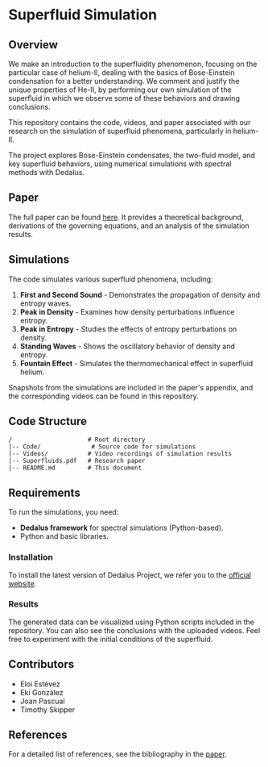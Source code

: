 # Superfluid Simulation

## Overview
We make an introduction to the superfluidity phenomenon, focusing on the particular case
of helium-II, dealing with the basics of Bose-Einstein condensation for a better understanding.
We comment and justify the unique properties of He-II, by performing our own simulation of
the superfluid in which we observe some of these behaviors and drawing conclusions. 


This repository contains the code, videos, and paper associated with our research on the simulation of superfluid phenomena, particularly in helium-II. 

The project explores Bose-Einstein condensates, the two-fluid model, and key superfluid behaviors, using numerical simulations with spectral methods with Dedalus.

## Paper

The full paper can be found [here](./Superfluids.pdf). It provides a theoretical background, derivations of the governing equations, and an analysis of the simulation results.

## Simulations

The code simulates various superfluid phenomena, including:

1. **First and Second Sound** - Demonstrates the propagation of density and entropy waves.
2. **Peak in Density** - Examines how density perturbations influence entropy.
3. **Peak in Entropy** - Studies the effects of entropy perturbations on density.
4. **Standing Waves** - Shows the oscillatory behavior of density and entropy.
5. **Fountain Effect** - Simulates the thermomechanical effect in superfluid helium.

Snapshots from the simulations are included in the paper's appendix, and the corresponding videos can be found in this repository.

## Code Structure

```
/                     # Root directory
|-- Code/              # Source code for simulations
|-- Videos/           # Video recordings of simulation results
|-- Superfluids.pdf   # Research paper
|-- README.md         # This document
```

## Requirements

To run the simulations, you need:

- **Dedalus framework** for spectral simulations (Python-based).
- Python and basic libraries.

### Installation

To install the latest version of Dedalus Project, we refer you to the [official website](https://dedalus-project.org/).


### Results
The generated data can be visualized using Python scripts included in the repository. You can also see the conclusions with the uploaded videos. Feel free to experiment with the initial conditions of the superfluid.

## Contributors

- Eloi Estèvez
- Eki González
- Joan Pascual
- Timothy Skipper

## References

For a detailed list of references, see the bibliography in the [paper](./Superfluids.pdf).

